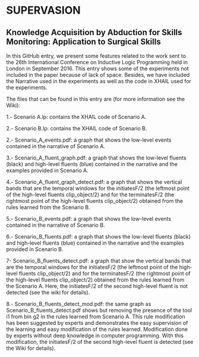 # SUPERVASION
## Knowledge Acquisition by Abduction for Skills Monitoring: Application to Surgical Skills

In this GitHub entry, we present some features related to the work sent to the 26th International Conference on Inductive Logic Programming held in London in September 2016. This entry shows some of the experiments not included in the paper because of lack of space. Besides, we have included the Narrative used in the experiments as well as the code in XHAIL used for the experiments.

The files that can be found in this entry are (for more information see the Wiki):

1.- Scenario A.lp: contains the XHAIL code of Scenario A.

2.- Scenario B.lp: contains the XHAIL code of Scenario B.

2.- Scenario_A_events.pdf: a graph that shows the low-level events contained in the narrative of Scenario A.

3.- Scenario_A_fluent_graph.pdf: a graph that shows the low-level fluents (black) and high-level fluents (blue) contained in the narrative and the examples provided in Scenario A.

4.- Scenario_A_fluent_graph_detect.pdf: a graph that shows the vertical bands that are the temporal windows for the initiatesF/2 (the leftmost point of the high-level fluents clip_object/2) and for the terminatesF/2 (the rightmost point of the high-level fluents clip_object/2) obtained from the rules learned from the Scenario B.

5.- Scenario_B_events.pdf: a graph that shows the low-level events contained in the narrative of Scenario B.

6.- Scenario_B_fluents.pdf: a graph that shows the low-level fluents (black) and high-level fluents (blue) contained in the narrative and the examples provided in Scenario B.

7- Scenario_B_fluents_detect.pdf: a graph that show the vertical bands that are the temporal windows for the initiatesF/2 (the leftmost point of the high-level fluents clip_object/2) and for the terminatesF/2 (the rightmost point of the high-level fluents clip_object/2) obtained from the rules learned from the Scenario A. Here, the initiatesF/2 of the second high-level fluent is not detected (see the wiki for details).

8.- Scenario_B_fluents_detect_mod.pdf: the same graph as Scenario_B_fluents_detect.pdf shows but removing the presence of the tool i1 from bin g2 in the rules learned from Scenario A. This rule modification has been suggested by experts and demonstrates the easy supervision of the learning and easy modification of the rules learned. Modification done by experts without deep knowledge in computer programming. With this modification, the initiatesF/2 of the second high-level fluent is detected (see the Wiki for details).
